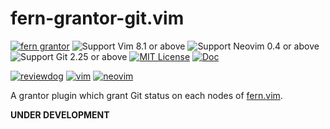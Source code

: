 # fern-grantor-git.vim

[![fern grantor](https://img.shields.io/badge/🌿%20fern-plugin-yellowgreen)](https://github.com/lambdalisue/fern.vim)
![Support Vim 8.1 or above](https://img.shields.io/badge/support-Vim%208.1%20or%20above-yellowgreen.svg)
![Support Neovim 0.4 or above](https://img.shields.io/badge/support-Neovim%200.4%20or%20above-yellowgreen.svg)
![Support Git 2.25 or above](https://img.shields.io/badge/support-Git%202.25%20or%20above-green.svg)
[![MIT License](https://img.shields.io/badge/license-MIT-blue.svg)](LICENSE)
[![Doc](https://img.shields.io/badge/doc-%3Ah%20fern--grantor--git-orange.svg)](doc/fern-grantor-git.txt)

[![reviewdog](https://github.com/lambdalisue/fern-grantor-git.vim/workflows/reviewdog/badge.svg)](https://github.com/lambdalisue/fern-grantor-git.vim/actions?query=workflow%3Areviewdog)
[![vim](https://github.com/lambdalisue/fern-grantor-git.vim/workflows/vim/badge.svg)](https://github.com/lambdalisue/fern-grantor-git.vim/actions?query=workflow%3Avim)
[![neovim](https://github.com/lambdalisue/fern-grantor-git.vim/workflows/neovim/badge.svg)](https://github.com/lambdalisue/fern-grantor-git.vim/actions?query=workflow%3Aneovim)

A grantor plugin which grant Git status on each nodes of [fern.vim][].

**UNDER DEVELOPMENT**

[fern.vim]: https://github.com/lambdalisue/fern.vim
